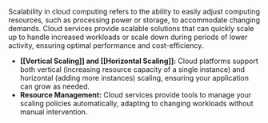 Scalability in cloud computing refers to the ability to easily adjust computing resources, such as processing power or storage, to accommodate changing demands. Cloud services provide scalable solutions that can quickly scale up to handle increased workloads or scale down during periods of lower activity, ensuring optimal performance and cost-efficiency.

- **[[Vertical Scaling]] and [[Horizontal Scaling]]:** Cloud platforms support both vertical (increasing resource capacity of a single instance) and horizontal (adding more instances) scaling, ensuring your application can grow as needed.
- **Resource Management:** Cloud services provide tools to manage your scaling policies automatically, adapting to changing workloads without manual intervention.